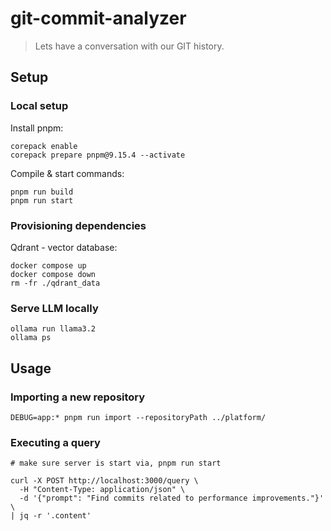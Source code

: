 # git-commit-analyzer

> Lets have a conversation with our GIT history.

## Setup

### Local setup

Install pnpm:

```
corepack enable
corepack prepare pnpm@9.15.4 --activate
```

Compile & start commands:

```
pnpm run build
pnpm run start
```

### Provisioning dependencies

Qdrant - vector database:

```
docker compose up
docker compose down
rm -fr ./qdrant_data
```

### Serve LLM locally

```
ollama run llama3.2
ollama ps
```

## Usage

### Importing a new repository

```
DEBUG=app:* pnpm run import --repositoryPath ../platform/
```

### Executing a query

```
# make sure server is start via, pnpm run start

curl -X POST http://localhost:3000/query \
  -H "Content-Type: application/json" \
  -d '{"prompt": "Find commits related to performance improvements."}' \
| jq -r '.content'
```

